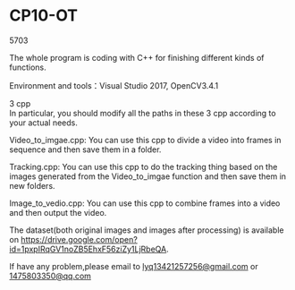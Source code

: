 # CP10-OT
5703

The whole program is coding with C++  for finishing different kinds of functions.  

Environment and tools：Visual Studio 2017, OpenCV3.4.1

3 cpp  
In particular, you should modify all the paths in these 3 cpp according to your actual needs.  

Video_to_imgae.cpp: You can use this cpp to divide a video into frames in sequence and then save them in a folder. 

Tracking.cpp: You can use this cpp to do the tracking thing based on the images generated from the Video_to_imgae function and then save them in new folders. 

Image_to_vedio.cpp: You can use this cpp to combine frames into a video and then output the video.

The dataset(both original images and images after processing) is available on https://drive.google.com/open?id=1pxpIRqGV1noZB5EhxF56ziZy1LjRbeQA.

If have any problem,please email to lyq13421257256@gmail.com or 1475803350@qq.com
